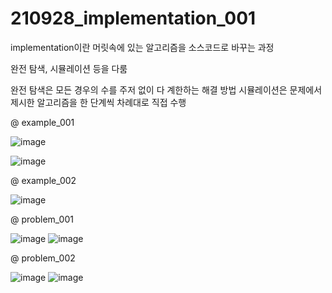 # 210928_implementation_001

implementation이란 머릿속에 있는 알고리즘을 소스코드로 바꾸는 과정

완전 탐색, 시뮬레이션 등을 다룸

완전 탐색은 모든 경우의 수를 주저 없이 다 계한하는 해결 방법
시뮬레이션은 문제에서 제시한 알고리즘을 한 단계씩 차례대로 직접 수행


@ example_001

![image](https://user-images.githubusercontent.com/88085974/135005917-d3eb2f5e-640e-43b5-87c4-91c3ea18c314.png)





![image](https://user-images.githubusercontent.com/88085974/135005939-63fb3a88-ef32-402a-8325-76f2c4e84bfe.png)



@ example_002

![image](https://user-images.githubusercontent.com/88085974/135009988-52d76efd-2902-4d5e-b397-c377ef3f5265.png)



@ problem_001

![image](https://user-images.githubusercontent.com/88085974/135012293-a7e3ba93-ffce-4457-8d9c-d4fbed15e559.png)
![image](https://user-images.githubusercontent.com/88085974/135012308-0d20e091-862c-4b50-9c8c-7a6130880b21.png)


@ problem_002

![image](https://user-images.githubusercontent.com/88085974/135015546-89277aea-e26e-4220-aa4c-d30eee39bea5.png)
![image](https://user-images.githubusercontent.com/88085974/135015573-d1411ce8-bb6d-43c6-897f-59707474f211.png)

